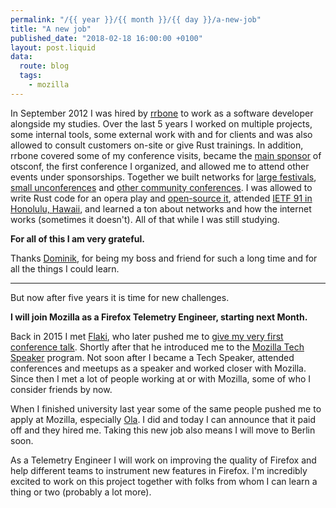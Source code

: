 ```yaml
---
permalink: "/{{ year }}/{{ month }}/{{ day }}/a-new-job"
title: "A new job"
published_date: "2018-02-18 16:00:00 +0100"
layout: post.liquid
data:
  route: blog
  tags:
    - mozilla
---
```


In September 2012 I was hired by [rrbone](https://www.rrbone.net/) to work as a software developer alongside my studies.
Over the last 5 years I worked on multiple projects, some internal tools, some external work with and for clients
and was also allowed to consult customers on-site or give Rust trainings.
In addition, rrbone covered some of my conference visits, became the [main sponsor](https://otsconf.com/#sponsors) of otsconf, the first conference I organized,
and allowed me to attend other events under sponsorships.
Together we built networks for [large festivals](http://juicybeats.net/de), [small unconferences](http://2014.railscamp.de/sponsors/) and [other community conferences](https://ruhrjs.de/).
I was allowed to write Rust code for an opera play and [open-source it](https://github.com/rrbone/midioscar),
attended [IETF 91 in Honolulu, Hawaii](https://www.instagram.com/p/vM70WwStE1/), and learned a ton about networks and how the internet works (sometimes it doesn't).
All of that while I was still studying.

**For all of this I am very grateful.**

Thanks [Dominik](https://twitter.com/dominikbay), for being my boss and friend for such a long time and for all the things I could learn.

---

But now after five years it is time for new challenges.

**I will join Mozilla as a Firefox Telemetry Engineer, starting next Month.**

Back in 2015 I met [Flaki](https://twitter.com/slsoftworks),
who later pushed me to [give my very first conference talk](https://www.youtube.com/watch?v=L9sTIi7wFPo).
Shortly after that he introduced me to the [Mozilla Tech Speaker](https://wiki.mozilla.org/TechSpeakers) program.
Not soon after I became a Tech Speaker, attended conferences and meetups as a speaker and worked closer with Mozilla.
Since then I met a lot of people working at or with Mozilla, some of who I consider friends by now.

When I finished university last year some of the same people pushed me to apply at Mozilla,
especially [Ola](https://twitter.com/misprintedtype).
I did and today I can announce that it paid off and they hired me.
Taking this new job also means I will move to Berlin soon.

As a Telemetry Engineer I will work on improving the quality of Firefox and help different teams to instrument new features in Firefox.
I'm incredibly excited to work on this project together with folks from whom I can learn a thing or two (probably a lot more).

